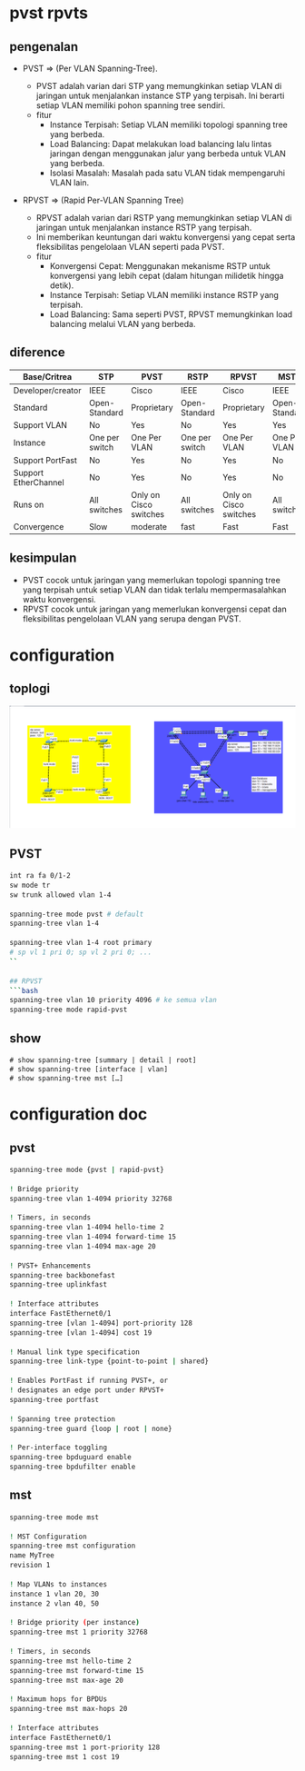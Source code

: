 # pvst rpvts
## pengenalan
- PVST => (Per VLAN Spanning-Tree). 
    - PVST adalah varian dari STP yang memungkinkan setiap VLAN di jaringan untuk menjalankan instance STP yang terpisah. Ini berarti setiap VLAN memiliki pohon spanning tree sendiri.
    - fitur
        - Instance Terpisah: Setiap VLAN memiliki topologi spanning tree yang berbeda.
        - Load Balancing: Dapat melakukan load balancing lalu lintas jaringan dengan menggunakan jalur yang berbeda untuk VLAN yang berbeda.
        - Isolasi Masalah: Masalah pada satu VLAN tidak mempengaruhi VLAN lain.

- RPVST => (Rapid Per-VLAN Spanning Tree)
    - RPVST adalah varian dari RSTP yang memungkinkan setiap VLAN di jaringan untuk menjalankan instance RSTP yang terpisah. 
    - Ini memberikan keuntungan dari waktu konvergensi yang cepat serta fleksibilitas pengelolaan VLAN seperti pada PVST.
    - fitur
        - Konvergensi Cepat: Menggunakan mekanisme RSTP untuk konvergensi yang lebih cepat (dalam hitungan milidetik hingga detik).
        - Instance Terpisah: Setiap VLAN memiliki instance RSTP yang terpisah.
        - Load Balancing: Sama seperti PVST, RPVST memungkinkan load balancing melalui VLAN yang berbeda.

## diference

Base/Critrea | STP | PVST | RSTP | RPVST | MSTP
--- | --- | --- | --- | --- | --- |
Developer/creator | IEEE | Cisco | IEEE	| Cisco | IEEE
Standard | Open-Standard | Proprietary | Open-Standard | Proprietary | Open-Standard
Support VLAN | No | Yes | No | Yes | Yes
Instance | One per switch | One Per VLAN | One per switch | One Per VLAN | One Per VLAN
Support PortFast | No | Yes | No | Yes | No
Support EtherChannel | No | Yes | No | Yes | No
Runs on | All switches | Only on Cisco switches | All switches | Only on Cisco switches | All switches
Convergence	| Slow | moderate | fast | Fast | Fast

## kesimpulan
- PVST cocok untuk jaringan yang memerlukan topologi spanning tree yang terpisah untuk setiap VLAN dan tidak terlalu mempermasalahkan waktu konvergensi.
- RPVST cocok untuk jaringan yang memerlukan konvergensi cepat dan fleksibilitas pengelolaan VLAN yang serupa dengan PVST.

# configuration
## toplogi
![alt text](./img/8.1.png)

## PVST
```sh
int ra fa 0/1-2
sw mode tr
sw trunk allowed vlan 1-4

spanning-tree mode pvst # default
spanning-tree vlan 1-4

spanning-tree vlan 1-4 root primary
# sp vl 1 pri 0; sp vl 2 pri 0; ...
``

## RPVST
```bash
spanning-tree vlan 10 priority 4096 # ke semua vlan
spanning-tree mode rapid-pvst 
```

## show
```
# show spanning-tree [summary | detail | root]
# show spanning-tree [interface | vlan]
# show spanning-tree mst […]
```

# configuration doc
## pvst
```sh
spanning-tree mode {pvst | rapid-pvst}

! Bridge priority
spanning-tree vlan 1-4094 priority 32768

! Timers, in seconds
spanning-tree vlan 1-4094 hello-time 2
spanning-tree vlan 1-4094 forward-time 15
spanning-tree vlan 1-4094 max-age 20

! PVST+ Enhancements
spanning-tree backbonefast
spanning-tree uplinkfast

! Interface attributes
interface FastEthernet0/1
spanning-tree [vlan 1-4094] port-priority 128
spanning-tree [vlan 1-4094] cost 19

! Manual link type specification
spanning-tree link-type {point-to-point | shared}

! Enables PortFast if running PVST+, or
! designates an edge port under RPVST+
spanning-tree portfast

! Spanning tree protection
spanning-tree guard {loop | root | none}

! Per-interface toggling
spanning-tree bpduguard enable
spanning-tree bpdufilter enable
```

## mst 
```sh
spanning-tree mode mst

! MST Configuration
spanning-tree mst configuration
name MyTree
revision 1

! Map VLANs to instances
instance 1 vlan 20, 30
instance 2 vlan 40, 50

! Bridge priority (per instance)
spanning-tree mst 1 priority 32768

! Timers, in seconds
spanning-tree mst hello-time 2
spanning-tree mst forward-time 15
spanning-tree mst max-age 20

! Maximum hops for BPDUs
spanning-tree mst max-hops 20

! Interface attributes
interface FastEthernet0/1
spanning-tree mst 1 port-priority 128
spanning-tree mst 1 cost 19
```